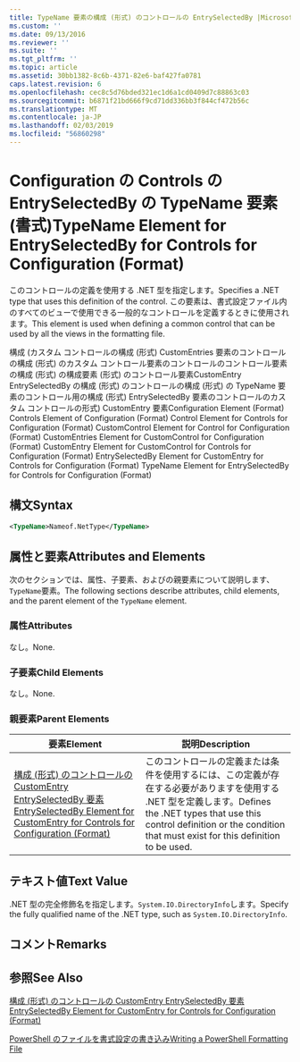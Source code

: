 ```yaml
---
title: TypeName 要素の構成 (形式) のコントロールの EntrySelectedBy |Microsoft Docs
ms.custom: ''
ms.date: 09/13/2016
ms.reviewer: ''
ms.suite: ''
ms.tgt_pltfrm: ''
ms.topic: article
ms.assetid: 30bb1382-8c6b-4371-82e6-baf427fa0781
caps.latest.revision: 6
ms.openlocfilehash: cec8c5d76bded321ec1d6a1cd0409d7c88863c03
ms.sourcegitcommit: b6871f21bd666f9cd71dd336bb3f844cf472b56c
ms.translationtype: MT
ms.contentlocale: ja-JP
ms.lasthandoff: 02/03/2019
ms.locfileid: "56860298"
---
```

# <a name="typename-element-for-entryselectedby-for-controls-for-configuration-format"></a><span data-ttu-id="1c0e1-102">Configuration の Controls の EntrySelectedBy の TypeName 要素 (書式)</span><span class="sxs-lookup"><span data-stu-id="1c0e1-102">TypeName Element for EntrySelectedBy for Controls for Configuration (Format)</span></span>

<span data-ttu-id="1c0e1-103">このコントロールの定義を使用する .NET 型を指定します。</span><span class="sxs-lookup"><span data-stu-id="1c0e1-103">Specifies a .NET type that uses this definition of the control.</span></span> <span data-ttu-id="1c0e1-104">この要素は、書式設定ファイル内のすべてのビューで使用できる一般的なコントロールを定義するときに使用されます。</span><span class="sxs-lookup"><span data-stu-id="1c0e1-104">This element is used when defining a common control that can be used by all the views in the formatting file.</span></span>

<span data-ttu-id="1c0e1-105">構成 (カスタム コントロールの構成 (形式) CustomEntries 要素のコントロールの構成 (形式) のカスタム コントロール要素のコントロールのコントロール要素の構成 (形式) の構成要素 (形式) のコントロール要素CustomEntry EntrySelectedBy の構成 (形式) のコントロールの構成 (形式) の TypeName 要素のコントロール用の構成 (形式) EntrySelectedBy 要素のコントロールのカスタム コントロールの形式) CustomEntry 要素</span><span class="sxs-lookup"><span data-stu-id="1c0e1-105">Configuration Element (Format) Controls Element of Configuration (Format) Control Element for Controls for Configuration (Format) CustomControl Element for Control for Configuration (Format) CustomEntries Element for CustomControl for Configuration (Format) CustomEntry Element for CustomControl for Controls for Configuration (Format) EntrySelectedBy Element for CustomEntry for Controls for Configuration (Format) TypeName Element for EntrySelectedBy for Controls for Configuration (Format)</span></span>

## <a name="syntax"></a><span data-ttu-id="1c0e1-106">構文</span><span class="sxs-lookup"><span data-stu-id="1c0e1-106">Syntax</span></span>

```xml
<TypeName>Nameof.NetType</TypeName>

```

## <a name="attributes-and-elements"></a><span data-ttu-id="1c0e1-107">属性と要素</span><span class="sxs-lookup"><span data-stu-id="1c0e1-107">Attributes and Elements</span></span>

<span data-ttu-id="1c0e1-108">次のセクションでは、属性、子要素、およびの親要素について説明します、`TypeName`要素。</span><span class="sxs-lookup"><span data-stu-id="1c0e1-108">The following sections describe attributes, child elements, and the parent element of the `TypeName` element.</span></span>

### <a name="attributes"></a><span data-ttu-id="1c0e1-109">属性</span><span class="sxs-lookup"><span data-stu-id="1c0e1-109">Attributes</span></span>

<span data-ttu-id="1c0e1-110">なし。</span><span class="sxs-lookup"><span data-stu-id="1c0e1-110">None.</span></span>

### <a name="child-elements"></a><span data-ttu-id="1c0e1-111">子要素</span><span class="sxs-lookup"><span data-stu-id="1c0e1-111">Child Elements</span></span>

<span data-ttu-id="1c0e1-112">なし。</span><span class="sxs-lookup"><span data-stu-id="1c0e1-112">None.</span></span>

### <a name="parent-elements"></a><span data-ttu-id="1c0e1-113">親要素</span><span class="sxs-lookup"><span data-stu-id="1c0e1-113">Parent Elements</span></span>

|<span data-ttu-id="1c0e1-114">要素</span><span class="sxs-lookup"><span data-stu-id="1c0e1-114">Element</span></span>|<span data-ttu-id="1c0e1-115">説明</span><span class="sxs-lookup"><span data-stu-id="1c0e1-115">Description</span></span>|
|-------------|-----------------|
|[<span data-ttu-id="1c0e1-116">構成 (形式) のコントロールの CustomEntry EntrySelectedBy 要素</span><span class="sxs-lookup"><span data-stu-id="1c0e1-116">EntrySelectedBy Element for CustomEntry for Controls for Configuration (Format)</span></span>](./entryselectedby-element-for-customentry-for-controls-for-configuration-format.md)|<span data-ttu-id="1c0e1-117">このコントロールの定義または条件を使用するには、この定義が存在する必要がありますを使用する .NET 型を定義します。</span><span class="sxs-lookup"><span data-stu-id="1c0e1-117">Defines the .NET types that use this control definition or the condition that must exist for this definition to be used.</span></span>|

## <a name="text-value"></a><span data-ttu-id="1c0e1-118">テキスト値</span><span class="sxs-lookup"><span data-stu-id="1c0e1-118">Text Value</span></span>

<span data-ttu-id="1c0e1-119">.NET 型の完全修飾名を指定します。`System.IO.DirectoryInfo`します。</span><span class="sxs-lookup"><span data-stu-id="1c0e1-119">Specify the fully qualified name of the .NET type, such as `System.IO.DirectoryInfo`.</span></span>

## <a name="remarks"></a><span data-ttu-id="1c0e1-120">コメント</span><span class="sxs-lookup"><span data-stu-id="1c0e1-120">Remarks</span></span>

## <a name="see-also"></a><span data-ttu-id="1c0e1-121">参照</span><span class="sxs-lookup"><span data-stu-id="1c0e1-121">See Also</span></span>

[<span data-ttu-id="1c0e1-122">構成 (形式) のコントロールの CustomEntry EntrySelectedBy 要素</span><span class="sxs-lookup"><span data-stu-id="1c0e1-122">EntrySelectedBy Element for CustomEntry for Controls for Configuration (Format)</span></span>](./entryselectedby-element-for-customentry-for-controls-for-configuration-format.md)

[<span data-ttu-id="1c0e1-123">PowerShell のファイルを書式設定の書き込み</span><span class="sxs-lookup"><span data-stu-id="1c0e1-123">Writing a PowerShell Formatting File</span></span>](./writing-a-powershell-formatting-file.md)
